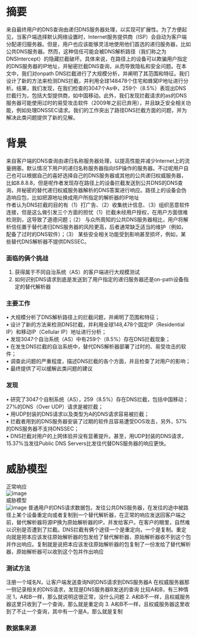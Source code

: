 # 摘要
来自最终用户的DNS查询由递归DNS服务器处理，以实现可扩展性。为了方便起见，当客户端选择默认网络设置时，Internet服务提供商（ISP）会自动为客户端分配递归服务器。但是，用户也应该能够灵活地使用他们首选的递归服务器，比如公共DNS服务器。然而，这种信任可能会被DNS解析路径（我们称之为DNSIntercept）的隐藏拦截破坏。具体来说，在路径上的设备可以欺骗用户指定的DNS服务器的IP地址，并秘密拦截DNS查询，从而导致隐私和安全问题。在本文中，我们对onpath DNS拦截进行了大规模分析，并阐明了其范围和特征。我们设计了新的方法来检测DNS拦截，并利用全球148478个住宅和蜂窝IP地址进行分析。结果，我们发现，在我们检查的3047个As中，259个（8.5%）表现出DNS拦截行为，包括大型提供商，如中国移动。此外，我们发现拦截请求的as的DNS服务器可能使用过时的易受攻击软件（2009年之前已弃用），并且缺乏安全相关功能，例如处理DNSSEC请求。我们的工作突出了路径DNS拦截方面的问题，并为解决此类问题提供了新的见解。   

# 背景
来自客户端的DNS查询由递归名称服务器处理，以提高性能并减少Internet上的流量拥塞。默认情况下用户的递归名称服务器指向ISP操作的服务器。不过呢用户自己也可以根据自己的喜好选择自己的DNS服务器或其他的公共递归权威服务器，比如8.8.8.8，但是呢作者发现存在路径上的设备拦截发送到公共DNS的DNS查询，并秘密的替代递归权威服务器解析的DNS答案进行响应。路径上的设备会伪造响应包，比如把源地址换成用户所指定的解析器的IP地址   
作者认为DNS拦截的目的有（1）打广告、（2）收集统计信息、（3）组织恶意软件连接，但是这么做引发三个方面的担忧（1）拦截未经用户授权，在用户方面很难检测到，这导致了道德问题；（2） 与众所周知的公共DNS服务器相比，用户将解析信任置于替代递归DNS服务器的风险更高，后者通常缺乏适当的维护（例如，配备了过时的DNS软件）；（3） 某些安全相关功能受到影响甚至损坏，例如，某些替代DNS解析器不提供DNSSEC。
### 面临的俩个挑战
1. 获得属于不同自治系统（AS）的客户端进行大规模测试   
2. 如何识别DNS请求到底是发送到了用户指定的递归服务器还是on-path设备指定的替代解析器   
### 主要工作
• 大规模分析了DNS解析路径上的拦截问题，并阐明了范围和特征；   
• 设计了新的方法来检测DNS拦截，并利用全球148,478个固定IP（Residential IP）和移动IP（Cellular IP）地址进行分析；   
• 发现3047个自治系统（AS）中有259个（8.5%）存在DNS拦截现象；   
• 在发生DNS拦截的自治系统中，替代DNS解析器部署了过时的、易受攻击的软件；   
• 调查此问题的严重程度，描述DNS拦截的各个方面，并且检查了对用户的影响；   
• 最终提供了可以缓解此类问题的建议   
### 发现
• 研究了3047个自制系统（AS），259（8.5%）存在DNS拦截，包括中国移动；27%的DNS（Over UDP）请求是被拦截；   
• 用UDP封装的DNS请求以及类型为A的DNS请求容易被拦截；   
• 拦截者用到的DNS服务器安装了过期的软件且容易遭受DOS攻击，另外，57%的DNS服务器不支持DNSSEC；   
• DNS拦截对用户的上网体验并没有显著提升。甚至，用UDP封装的DNS请求，15.37%当发往Public DNS Servers比发往代替DNS服务器的响应更快。   

# 威胁模型
正常响应   
![image](https://user-images.githubusercontent.com/49114842/203557525-e53f7f14-71e7-4b4a-a2e6-edcb8ef50d0f.png)    
威胁模型   
![image](https://user-images.githubusercontent.com/49114842/203557596-c1e80767-050f-4da2-94e1-8c45959b2d5c.png)
普通用户的DNS请求数据包，发往公共DNS服务器，在发往的途中被路径上某个设备重定向或者复制到一个替代解析器，在正常的响应发送回客户端之前，替代解析器将源IP换为原始解析器的IP，并发给客户。在客户的眼里，自然难以识别是否遭到了拦截。DNS拦截有俩个途径一个是重定向，一个是复制。重定向就是把本应该发往原始解析器的包发给了替代解析器，原始解析器收不到这个包并作出响应。复制就是说把本应该发往原始解析器的包复制了一份发给了替代解析器，原始解析器可以收到这个包并作出响应
### 测试方法
注册一个域名N，让客户端发送查询N的DNS请求到DNS服务器A
在权威服务器那一侧记录相关的DNS请求，发现是DNS服务器B发送的查询
比较A和B，有三种情况
1，A和B一样，那么就说明这很正常，没什么问题
2. A和B不一样，且权威服务器这里只收到了一个查询，那么就是重定向
3. A和B不一样，且权威服务器这里收到了不止一个查询，其中有一个是A，那么就是复制
### 数据集来源
